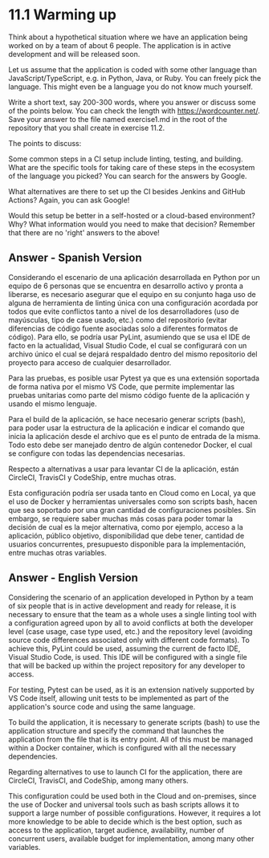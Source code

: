 # 11.1 Warming up

Think about a hypothetical situation where we have an application being worked on by a team of about 6 people. The application is in active development and will be released soon.

Let us assume that the application is coded with some other language than JavaScript/TypeScript, e.g. in Python, Java, or Ruby. You can freely pick the language. This might even be a language you do not know much yourself.

Write a short text, say 200-300 words, where you answer or discuss some of the points below. You can check the length with <https://wordcounter.net/>. Save your answer to the file named exercise1.md in the root of the repository that you shall create in exercise 11.2.

The points to discuss:

Some common steps in a CI setup include linting, testing, and building. What are the specific tools for taking care of these steps in the ecosystem of the language you picked? You can search for the answers by Google.

What alternatives are there to set up the CI besides Jenkins and GitHub Actions? Again, you can ask Google!

Would this setup be better in a self-hosted or a cloud-based environment? Why? What information would you need to make that decision?
Remember that there are no 'right' answers to the above!

## Answer - Spanish Version

Considerando el escenario de una aplicación desarrollada en Python por un equipo de 6 personas que se encuentra en desarrollo activo y pronta a liberarse, es necesario asegurar que el equipo en su conjunto haga uso de alguna de herramienta de linting única con una configuración acordada por todos que evite conflictos tanto a nivel de los desarrolladores (uso de mayúsculas, tipo de case usado, etc.) como del repositorio (evitar diferencias de código fuente asociadas solo a diferentes formatos de código). Para ello, se podría usar PyLint, asumiendo que se usa el IDE de facto en la actualidad, Visual Studio Code, el cual se configurará con un archivo único el cual se dejará respaldado dentro del mismo repositorio del proyecto para acceso de cualquier desarrollador.

Para las pruebas, es posible usar Pytest ya que es una extensión soportada de forma nativa por el mismo VS Code, que permite implementar las pruebas unitarias como parte del mismo código fuente de la aplicación y usando el mismo lenguaje.

Para el build de la aplicación, se hace necesario generar scripts (bash), para poder usar la estructura de la aplicación e indicar el comando que inicia la aplicación desde el archivo que es el punto de entrada de la misma. Todo esto debe ser manejado dentro de algún contenedor Docker, el cual se configure con todas las dependencias necesarias.

Respecto a alternativas a usar para levantar CI de la aplicación, están CircleCI, TravisCI y CodeShip, entre muchas otras.

Esta configuración podría ser usada tanto en Cloud como en Local, ya que el uso de Docker y herramientas universales como son scripts bash, hacen que sea soportado por una gran cantidad de configuraciones posibles. Sin embargo, se requiere saber muchas más cosas para poder tomar la decisión de cual es la mejor alternativa, como por ejemplo, acceso a la aplicación, público objetivo, disponibilidad que debe tener, cantidad de usuarios concurrentes, presupuesto disponible para la implementación, entre muchas otras variables.

## Answer - English Version

Considering the scenario of an application developed in Python by a team of six people that is in active development and ready for release, it is necessary to ensure that the team as a whole uses a single linting tool with a configuration agreed upon by all to avoid conflicts at both the developer level (case usage, case type used, etc.) and the repository level (avoiding source code differences associated only with different code formats). To achieve this, PyLint could be used, assuming the current de facto IDE, Visual Studio Code, is used. This IDE will be configured with a single file that will be backed up within the project repository for any developer to access.

For testing, Pytest can be used, as it is an extension natively supported by VS Code itself, allowing unit tests to be implemented as part of the application's source code and using the same language.

To build the application, it is necessary to generate scripts (bash) to use the application structure and specify the command that launches the application from the file that is its entry point. All of this must be managed within a Docker container, which is configured with all the necessary dependencies.

Regarding alternatives to use to launch CI for the application, there are CircleCI, TravisCI, and CodeShip, among many others.

This configuration could be used both in the Cloud and on-premises, since the use of Docker and universal tools such as bash scripts allows it to support a large number of possible configurations. However, it requires a lot more knowledge to be able to decide which is the best option, such as access to the application, target audience, availability, number of concurrent users, available budget for implementation, among many other variables.
